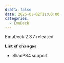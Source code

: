 ```yaml
---
draft: false
date: 2025-01-02T11:00:00
categories:
  - EmuDeck
---
```


EmuDeck 2.3.7 released

**List of changes**

- ShadPS4 support

